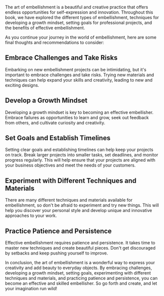 
The art of embellishment is a beautiful and creative practice that offers endless opportunities for self-expression and innovation. Throughout this book, we have explored the different types of embellishment, techniques for developing a growth mindset, setting goals for professional projects, and the benefits of effective embellishment.

As you continue your journey in the world of embellishment, here are some final thoughts and recommendations to consider:

Embrace Challenges and Take Risks
---------------------------------

Embarking on new embellishment projects can be intimidating, but it's important to embrace challenges and take risks. Trying new materials and techniques can help expand your skills and creativity, leading to new and exciting designs.

Develop a Growth Mindset
------------------------

Developing a growth mindset is key to becoming an effective embellisher. Embrace failures as opportunities to learn and grow, seek out feedback from others, and cultivate curiosity and creativity.

Set Goals and Establish Timelines
---------------------------------

Setting clear goals and establishing timelines can help keep your projects on track. Break larger projects into smaller tasks, set deadlines, and monitor progress regularly. This will help ensure that your projects are aligned with your business objectives and meet the needs of your customers.

Experiment with Different Techniques and Materials
--------------------------------------------------

There are many different techniques and materials available for embellishment, so don't be afraid to experiment and try new things. This will help you discover your personal style and develop unique and innovative approaches to your work.

Practice Patience and Persistence
---------------------------------

Effective embellishment requires patience and persistence. It takes time to master new techniques and create beautiful pieces. Don't get discouraged by setbacks and keep pushing yourself to improve.

In conclusion, the art of embellishment is a wonderful way to express your creativity and add beauty to everyday objects. By embracing challenges, developing a growth mindset, setting goals, experimenting with different techniques and materials, and practicing patience and persistence, you can become an effective and skilled embellisher. So go forth and create, and let your imagination run wild!
